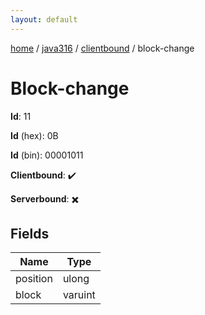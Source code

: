 ```yaml
---
layout: default
---
```


[home](/)  /  [java316](/protocol/java316)  /  [clientbound](/protocol/java316/clientbound)  /  block-change

# Block-change

**Id**: 11

**Id** (hex): 0B

**Id** (bin): 00001011

**Clientbound**: ✔️

**Serverbound**: ✖️

## Fields

Name | Type
---|---
position | ulong
block | varuint

